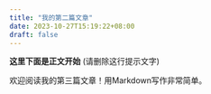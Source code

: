 ```yaml
---
title: "我的第二篇文章"
date: 2023-10-27T15:19:22+08:00
draft: false
---
```


**这里下面是正文开始** (请删除这行提示文字)

欢迎阅读我的第三篇文章！用Markdown写作非常简单。